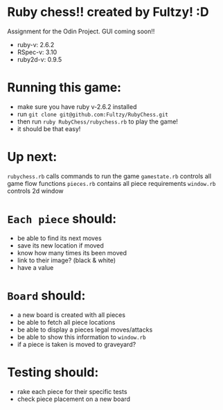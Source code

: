 

# Ruby chess!! created by Fultzy! :D
  Assignment for the Odin Project. GUI coming soon!!
  - ruby-v: 2.6.2
  - RSpec-v: 3.10
  - ruby2d-v: 0.9.5


# Running this game:
  - make sure you have ruby v-2.6.2 installed
  - run `git clone git@github.com:Fultzy/RubyChess.git`
  - then run `ruby RubyChess/rubychess.rb` to play the game!
  - it should be that easy!

# Up next:
  `rubychess.rb` calls commands to run the game
  `gamestate.rb` controls all game flow functions
  `pieces.rb` contains all piece requirements
  `window.rb` controls 2d window

# `Each piece` should:
  - be able to find its next moves
  - save its new location if moved
  - know how many times its been moved
  - link to their image? (black & white)
  - have a value

# `Board` should:
  - a new board is created with all pieces
  - be able to fetch all piece locations
  - be able to display a pieces legal moves/attacks
  - be able to show this information to `window.rb`
  - if a piece is taken is moved to graveyard?

# Testing should:
  - rake each piece for their specific tests
  - check piece placement on a new board
